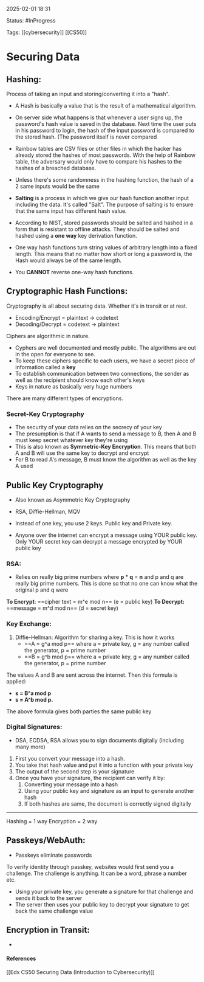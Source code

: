 
2025-02-01 18:31

Status: #InProgress

Tags: [[cybersecurity]] [[CS50]]
# Securing Data

## Hashing:
Process of taking an input and storing/converting it into a "hash".
- A Hash is basically a value that is the result of a mathematical algorithm. 

- On server side what happens is that whenever a user signs up, the password's hash value is saved in the database. Next time the user puts in his password to login, the hash of the input password is compared to the stored hash. (The password itself is never compared

- Rainbow tables are CSV files or other files in which the hacker has already stored the hashes of most passwords. With the help of Rainbow table, the adversary would only have to compare his hashes to the hashes of a breached database.  

- Unless there's some randomness in the hashing function, the hash of a 2 same inputs would be the same

- **Salting** is a process in which we give our hash function another input including the data. It's called "Salt". The purpose of salting is to ensure that the same input has different hash value.
- According to NIST, stored passwords should be salted and hashed in a form that is resistant to offline attacks. They should be salted and hashed using a **one way** key derivation function.

- One way hash functions turn string values of arbitrary length into a fixed length. This means that no matter how short or long a password is, the Hash would always be of the same length. 
- You **CANNOT** reverse one-way hash functions. 


## Cryptographic Hash Functions:
Cryptography is all about securing data. Whether it's in transit or at rest.

- Encoding/Encrypt = plaintext -> codetext
- Decoding/Decrypt = codetext -> plaintext

Ciphers are algorithmic in nature.

- Cyphers are well documented and mostly public. The algorithms are out in the open for everyone to see. 
- To keep these ciphers specific to each users, we have a secret piece of information called a **key**
- To establish communication between two connections, the sender as well as the recipient should know each other's keys
- Keys in nature as basically very huge numbers

There are many different types of encryptions.
### Secret-Key Cryptography
- The security of your data relies on the secrecy of your key
- The presumption is that if A wants to send a message to B, then A and B must keep secret whatever key they're using
- This is also known as **Symmetric-Key Encryption**. This means that both A and B will use the same key to decrypt and encrypt
- For B to read A's message, B must know the algorithm as well as the key A used 

## Public Key Cryptography
- Also known as Asymmetric Key Cryptography
- RSA, Diffie-Hellman, MQV 

- Instead of one key, you use 2 keys. Public key and Private key. 
- Anyone over the internet can encrypt a message using YOUR public key. Only YOUR secret key can decrypt a message encrypted by YOUR public key
### RSA:
- Relies on really big prime numbers where **p** * **q** = **n** and p and q are really big prime numbers. This is done so that no one can know what the original p and q were

**To Encrypt**: ==cipher text = m^e mod n== (e = public key)
**To Decrypt:** ==message = m^d mod n== (d = secret key) 
### Key Exchange:

1. Diffie-Hellman: Algorithm for sharing a key. This is how it works
	- ==A = g^a mod p== where   a = private key, g = any number called the generator, p = prime number
	- ==B = g^b mod p== where   a = private key, g = any number called the generator, p = prime number

The values A and B are sent across the internet. Then this formula is applied:
- **s = B^a mod p**
- **s = A^b mod p.**

The above formula gives both parties the same public key

### Digital Signatures:
- DSA, ECDSA, RSA allows you to sign documents digitally (including many more)

1. First you convert your message into a hash.
2. You take that hash value and put it into a function with your private key
3. The output of the second step is your signature 
4. Once you have your signature, the recipient can verify it by:
	1.  Converting your message into a hash
	2. Using your public key and signature as an input to generate another hash
	3. If both hashes are same, the document is correctly signed digitally

--- 

Hashing = 1 way
Encryption = 2 way

## Passkeys/WebAuth:

- Passkeys eliminate passwords

To verify identity through passkey, websites would first send you a challenge. The challenge is anything. It can be a word, phrase a number etc. 
- Using your private key, you generate a signature for that challenge and sends it back to the server
- The server then uses your public key to decrypt your signature to get back the same challenge value

## Encryption in Transit:

- 




#### References
[[Edx CS50 Securing Data (Introduction to Cybersecurity)]]
